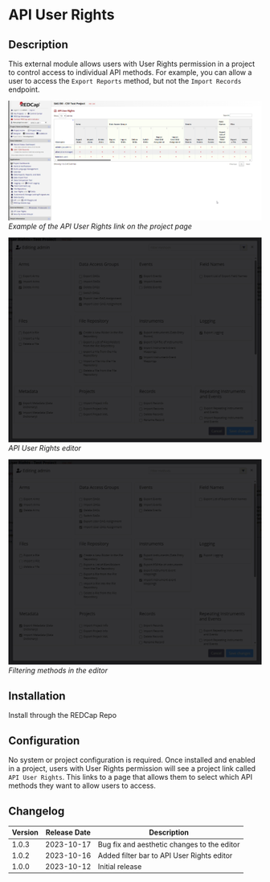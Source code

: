 # API User Rights

## Description
This external module allows users with User Rights permission in a project to control access to individual API methods. For example, you can allow a user to access the `Export Reports` method, but not the `Import Records` endpoint.

![Example1](images/api_user_rights_project_page.png)
*Example of the API User Rights link on the project page*

![Example2](images/api_user_rights_selecting_methods.gif)
*API User Rights editor*

![Example3](images/api_user_rights_filtering_methods.gif)
*Filtering methods in the editor*

## Installation
Install through the REDCap Repo

## Configuration
No system or project configuration is required. Once installed and enabled in a project, users with User Rights permission will see a project link called `API User Rights`. This links to a page that allows them to select which API methods they want to allow users to access.

## Changelog

| Version | Release Date | Description                                 |
| ------- | ------------ | ------------------------------------------- |
| 1.0.3   | 2023-10-17   | Bug fix and aesthetic changes to the editor |
| 1.0.2   | 2023-10-16   | Added filter bar to API User Rights editor  |
| 1.0.0   | 2023-10-12   | Initial release                             |

